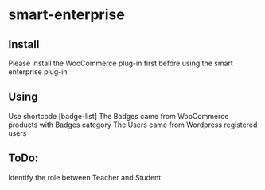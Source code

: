 # smart-enterprise
## Install
Please install the WooCommerce plug-in first before using the smart enterprise plug-in

## Using
Use shortcode [badge-list]
The Badges came from WooCommerce products with Badges category
The Users came from Wordpress registered users

## ToDo:
Identify the role between Teacher and Student
